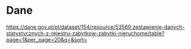 # Dane
https://dane.gov.pl/pl/dataset/154/resource/53569,zestawienie-danych-statystycznych-z-rejestru-zabytkow-zabytki-nieruchome/table?page=1&per_page=20&q=&sort=